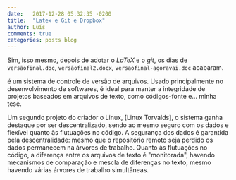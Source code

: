 ```yaml
---
date:   2017-12-28 05:32:35 -0200
title:  "Latex e Git e Dropbox"
author: Luís
comments: true
categories: posts blog
---
```

Sim, isso mesmo, depois de adotar o *LaTeX* e o *git*, os dias de `versãofinal.doc`, `versãofinal2.docx`, `versaofinal-agoravai.doc` acabaram.

 é um sistema de controle de versão de arquivos. Usado principalmente no desenvolvimento de softwares, é ideal para manter a integridade de projetos baseados em arquivos de texto, como códigos-fonte e... minha tese.

Um segundo projeto do criador o Linux, [Linux Torvalds], o sistema ganha destaque por ser descentralizado, sendo ao mesmo seguro com os dados e flexível quanto às flutuações no código.
A segurança dos dados é garantida pela descentralidade: mesmo que o repositório remoto seja perdido os dados permanecem na árvores de trabalho.
Quanto às flutuações no código, a diferença entre os arquivos de texto é "monitorada", havendo mecanismos de comparação e mescla de diferenças no texto, mesmo havendo várias árvores de trabalho simultâneas.


